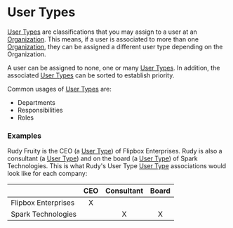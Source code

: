 # User Types

[User Types] are classifications that you may assign to a user at an [Organization].
This means, if a user is associated to more than one [Organization], they can be assigned a different user type depending on the Organization.

A user can be assigned to none, one or many [User Types].  In addition, the associated [User Types] can be sorted to establish priority.

Common usages of [User Types] are:
* Departments
* Responsibilities
* Roles

### Examples
Rudy Fruity is the CEO (a [User Type]) of Flipbox Enterprises.  Rudy is also a consultant (a [User Type]) and on the 
board (a [User Type]) of Spark Technologies.  This is what Rudy's User Type [User Type] associations would look like for each company:

|                       | CEO           | Consultant    | Board
| --------------------- | :-----------: | :-----------: | :-----------: 
| Flipbox Enterprises   | X             |               |               
| Spark Technologies    |               | X             | X             

[Organization]: ../objects/organization.md
[User Types]: ../objects/user-type.md
[User Type]: ../objects/user-type.md
